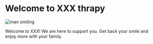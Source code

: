 # Welcome to XXX thrapy

<img src="/images/smiling-man.jpg" alt="man smiling" title="smiling man">

Welcome to XXX!
We are here to support you.
Get back your smile and enjoy more with your family. 